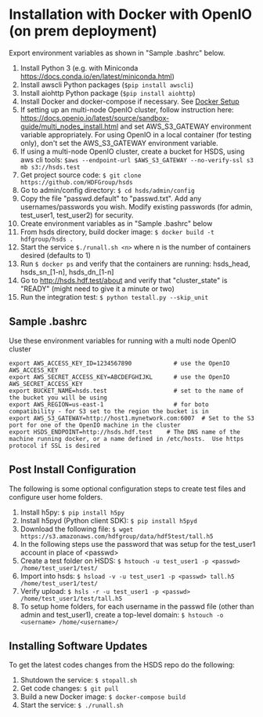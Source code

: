 Installation with Docker with OpenIO (on prem deployment)
==========================================================

Export environment variables as shown in "Sample .bashrc" below.

1. Install Python 3 (e.g. with Miniconda <https://docs.conda.io/en/latest/miniconda.html>)
2. Install awscli Python packages (`$pip install awscli`)
3. Install aiohttp Python package (`$pip install aiohttp`)
4. Install Docker and docker-compose if necessary.   See [Docker Setup](setup_docker.md) 
5. If setting up an multi-node OpenIO cluster, follow instruction here: <https://docs.openio.io/latest/source/sandbox-guide/multi_nodes_install.html> and set AWS_S3_GATEWAY environment variable appropriately. For using OpenIO in a local container (for testing only), don't set the AWS_S3_GATEWAY environment variable.
6. If using a multi-node OpenIO cluster, create a bucket for HSDS, using aws cli tools: `$aws --endpoint-url $AWS_S3_GATEWAY --no-verify-ssl s3 mb s3://hsds.test`
7. Get project source code: `$ git clone https://github.com/HDFGroup/hsds`
8. Go to admin/config directory: `$ cd hsds/admin/config`
9. Copy the file "passwd.default" to "passwd.txt".  Add any usernames/passwords you wish.  Modify existing passwords (for admin, test_user1, test_user2) for security.
9. Create environment variables as in "Sample .bashrc" below
10. From hsds directory, build docker image:  `$ docker build -t hdfgroup/hsds .`
11. Start the service `$./runall.sh <n>` where n is the number of containers desired (defaults to 1)
12. Run `$ docker ps` and verify that the containers are running: hsds_head, hsds_sn_[1-n], hsds_dn_[1-n]
13. Go to <http://hsds.hdf.test/about> and verify that "cluster_state" is "READY" (might need to give it a minute or two)
14. Run the integration test: `$ python testall.py --skip_unit`


Sample .bashrc
--------------

Use these environment variables for running with a multi node OpenIO cluster

    export AWS_ACCESS_KEY_ID=1234567890            # use the OpenIO AWS_ACCESS_KEY
    export AWS_SECRET_ACCESS_KEY=ABCDEFGHIJKL      # use the OpenIO AWS_SECRET_ACCESS_KEY
    export BUCKET_NAME=hsds.test                   # set to the name of the bucket you will be using
    export AWS_REGION=us-east-1                    # for boto compatibility - for S3 set to the region the bucket is in
    export AWS_S3_GATEWAY=http://host1.mynetwork.com:6007  # Set to the S3 port for one of the OpenIO machine in the cluster
    export HSDS_ENDPOINT=http://hsds.hdf.test    # The DNS name of the machine running docker, or a name defined in /etc/hosts.  Use https protocol if SSL is desired


Post Install Configuration
--------------------------

The following is some optional configuration steps to create test files and configure
user home folders.

1. Install h5py: `$ pip install h5py`
2. Install h5pyd (Python client SDK): `$ pip install h5pyd`
3. Download the following file: `$ wget https://s3.amazonaws.com/hdfgroup/data/hdf5test/tall.h5`
4. In the following steps use the password that was setup for the test_user1 account in place of \<passwd\>
5. Create a test folder on HSDS: `$ hstouch -u test_user1 -p <passwd> /home/test_user1/test/` 
6. Import into hsds: `$ hsload -v -u test_user1 -p <passwd> tall.h5 /home/test_user1/test/`
7. Verify upload: `$ hsls -r -u test_user1 -p <passwd> /home/test_user1/test/tall.h5`
8. To setup home folders, for each username in the passwd file (other than admin and test_user1), create a top-level domain: `$ hstouch -o <username> /home/<username>/`

Installing Software Updates
---------------------------

To get the latest codes changes from the HSDS repo do the following:

1. Shutdown the service: `$ stopall.sh`
2. Get code changes: `$ git pull`
3. Build a new Docker image: `$ docker-compose build`
4. Start the service: `$ ./runall.sh`
